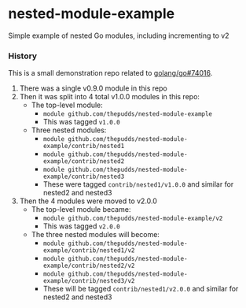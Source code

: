 # nested-module-example
Simple example of nested Go modules, including incrementing to v2

### History

This is a small demonstration repo related to [golang/go#74016](https://github.com/golang/go/issues/74016).

1. There was a single v0.9.0 module in this repo
2. Then it was split into 4 total v1.0.0 modules in this repo:
   * The top-level module:
      * `module github.com/thepudds/nested-module-example`
      * This was tagged `v1.0.0`
   * Three nested modules:
      * `module github.com/thepudds/nested-module-example/contrib/nested1`
      * `module github.com/thepudds/nested-module-example/contrib/nested2`
      * `module github.com/thepudds/nested-module-example/contrib/nested3`
      * These were tagged `contrib/nested1/v1.0.0` and similar for nested2 and nested3
3. Then the 4 modules were moved to v2.0.0
   * The top-level module became:
      * `module github.com/thepudds/nested-module-example/v2`
      * This was tagged `v2.0.0`
   * The three nested modules will become:
      * `module github.com/thepudds/nested-module-example/contrib/nested1/v2`
      * `module github.com/thepudds/nested-module-example/contrib/nested2/v2`
      * `module github.com/thepudds/nested-module-example/contrib/nested3/v2`
      * These will be tagged `contrib/nested1/v2.0.0` and similar for nested2 and nested3
